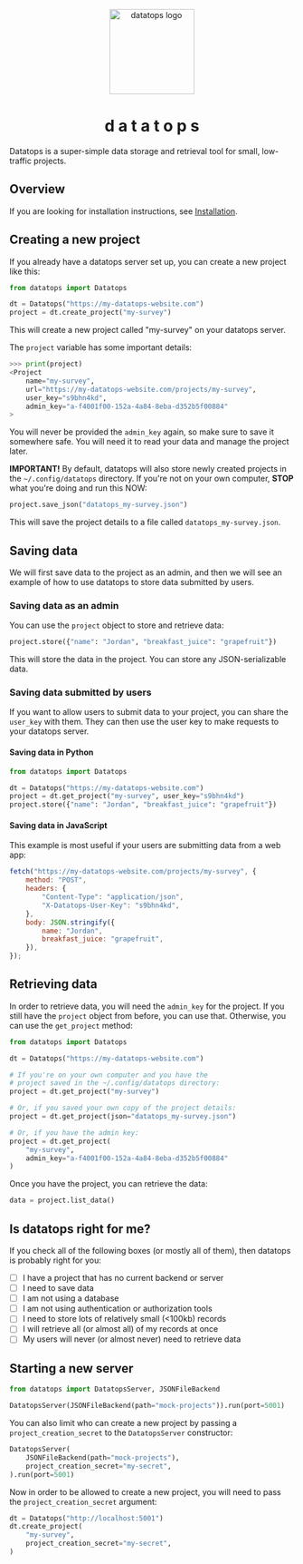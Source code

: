 <p align=center>
<img alt="datatops logo" src="https://user-images.githubusercontent.com/693511/197777462-2df2e338-3582-4c92-9475-490e7e159ab7.png" width="150" />
<h1 align=center><b>d a t a t o p s</b></h1>
</p>

Datatops is a super-simple data storage and retrieval tool for small, low-traffic projects.

## Overview

If you are looking for installation instructions, see [Installation](#installation).

## Creating a new project

If you already have a datatops server set up, you can create a new project like this:

```python
from datatops import Datatops

dt = Datatops("https://my-datatops-website.com")
project = dt.create_project("my-survey")
```

This will create a new project called "my-survey" on your datatops server.

The `project` variable has some important details:

```python
>>> print(project)
<Project
    name="my-survey",
    url="https://my-datatops-website.com/projects/my-survey",
    user_key="s9bhn4kd",
    admin_key="a-f4001f00-152a-4a84-8eba-d352b5f00884"
>
```

You will never be provided the `admin_key` again, so make sure to save it somewhere safe. You will need it to read your data and manage the project later.

**IMPORTANT!** By default, datatops will also store newly created projects in the `~/.config/datatops` directory. If you're not on your own computer, **STOP** what you're doing and run this NOW:

```python
project.save_json("datatops_my-survey.json")
```

This will save the project details to a file called `datatops_my-survey.json`.

## Saving data

We will first save data to the project as an admin, and then we will see an example of how to use datatops to store data submitted by users.

### Saving data as an admin

You can use the `project` object to store and retrieve data:

```python
project.store({"name": "Jordan", "breakfast_juice": "grapefruit"})
```

This will store the data in the project. You can store any JSON-serializable data.

### Saving data submitted by users

If you want to allow users to submit data to your project, you can share the `user_key` with them. They can then use the user key to make requests to your datatops server.

#### Saving data in Python

```python
from datatops import Datatops

dt = Datatops("https://my-datatops-website.com")
project = dt.get_project("my-survey", user_key="s9bhn4kd")
project.store({"name": "Jordan", "breakfast_juice": "grapefruit"})
```

#### Saving data in JavaScript

This example is most useful if your users are submitting data from a web app:

```javascript
fetch("https://my-datatops-website.com/projects/my-survey", {
    method: "POST",
    headers: {
        "Content-Type": "application/json",
        "X-Datatops-User-Key": "s9bhn4kd",
    },
    body: JSON.stringify({
        name: "Jordan",
        breakfast_juice: "grapefruit",
    }),
});
```

## Retrieving data

In order to retrieve data, you will need the `admin_key` for the project. If you still have the `project` object from before, you can use that. Otherwise, you can use the `get_project` method:

```python
from datatops import Datatops

dt = Datatops("https://my-datatops-website.com")

# If you're on your own computer and you have the
# project saved in the ~/.config/datatops directory:
project = dt.get_project("my-survey")

# Or, if you saved your own copy of the project details:
project = dt.get_project(json="datatops_my-survey.json")

# Or, if you have the admin key:
project = dt.get_project(
    "my-survey",
    admin_key="a-f4001f00-152a-4a84-8eba-d352b5f00884"
)
```

Once you have the project, you can retrieve the data:

```python
data = project.list_data()
```

## Is datatops right for me?

If you check all of the following boxes (or mostly all of them), then datatops is probably right for you:

-   [ ] I have a project that has no current backend or server
-   [ ] I need to save data
-   [ ] I am not using a database
-   [ ] I am not using authentication or authorization tools
-   [ ] I need to store lots of relatively small (<100kb) records
-   [ ] I will retrieve all (or almost all) of my records at once
-   [ ] My users will never (or almost never) need to retrieve data

## Starting a new server

```python
from datatops import DatatopsServer, JSONFileBackend

DatatopsServer(JSONFileBackend(path="mock-projects")).run(port=5001)
```

You can also limit who can create a new project by passing a `project_creation_secret` to the `DatatopsServer` constructor:

```python
DatatopsServer(
    JSONFileBackend(path="mock-projects"),
    project_creation_secret="my-secret",
).run(port=5001)
```

Now in order to be allowed to create a new project, you will need to pass the `project_creation_secret` argument:

```python
dt = Datatops("http://localhost:5001")
dt.create_project(
    "my-survey",
    project_creation_secret="my-secret",
)
```
